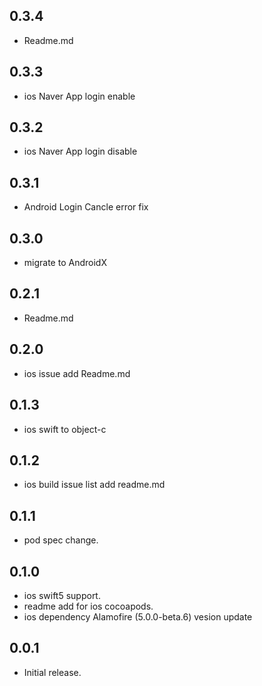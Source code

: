 ## 0.3.4

* Readme.md

## 0.3.3

* ios Naver App login enable

## 0.3.2

* ios Naver App login disable

## 0.3.1

* Android Login Cancle error fix

## 0.3.0

* migrate to AndroidX 

## 0.2.1

* Readme.md

## 0.2.0

* ios issue add Readme.md

## 0.1.3

* ios swift to object-c

## 0.1.2

* ios build issue list add readme.md

## 0.1.1

* pod spec change.

## 0.1.0

* ios swift5 support.
* readme add for ios cocoapods.
* ios dependency Alamofire (5.0.0-beta.6) vesion update

## 0.0.1

* Initial release.





